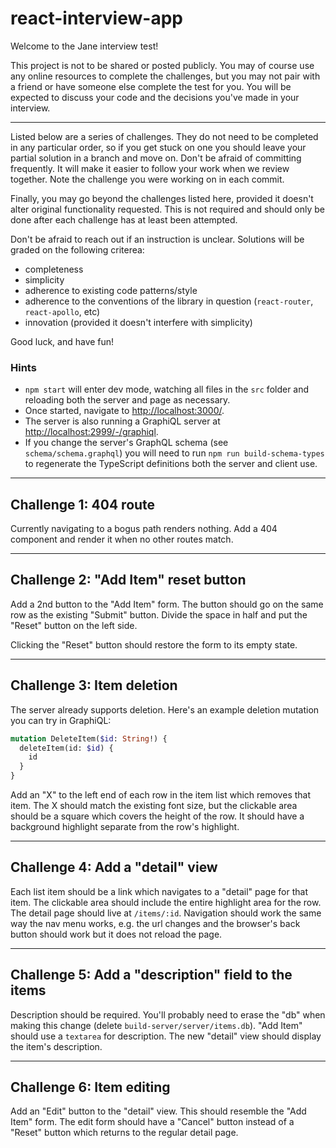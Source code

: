 # react-interview-app

Welcome to the Jane interview test!

This project is not to be shared or posted publicly.  You may of course use any online resources to complete the challenges, but you may not pair with a friend or have someone else complete the test for you.  You will be expected to discuss your code and the decisions you've made in your interview.

---

Listed below are a series of challenges.  They do not need to be completed in any particular order, so if you get stuck on one you should leave your partial solution in a branch and move on.  Don't be afraid of committing frequently.  It will make it easier to follow your work when we review together.  Note the challenge you were working on in each commit.

Finally, you may go beyond the challenges listed here, provided it doesn't alter original functionality requested.  This is not required and should only be done after each challenge has at least been attempted.

Don't be afraid to reach out if an instruction is unclear.  Solutions will be graded on the following criterea:
* completeness
* simplicity
* adherence to existing code patterns/style
* adherence to the conventions of the library in question (`react-router`, `react-apollo`, etc)
* innovation (provided it doesn't interfere with simplicity)

Good luck, and have fun!

### Hints

- `npm start` will enter dev mode, watching all files in the `src` folder and reloading both the server and page as necessary.
- Once started, navigate to [http://localhost:3000/](http://localhost:3000/).
- The server is also running a GraphiQL server at [http://localhost:2999/-/graphiql](http://localhost:2999/-/graphiql).
- If you change the server's GraphQL schema (see `schema/schema.graphql`) you will need to run `npm run build-schema-types` to regenerate the TypeScript definitions both the server and client use.


---
## Challenge 1: 404 route

Currently navigating to a bogus path renders nothing.  Add a 404 component and render it when no other routes match.


---
## Challenge 2: "Add Item" reset button

Add a 2nd button to the "Add Item" form.  The button should go on the same row as the existing "Submit" button.  Divide the space in half and put the "Reset" button on the left side.

Clicking the "Reset" button should restore the form to its empty state.


---
## Challenge 3: Item deletion

The server already supports deletion.  Here's an example deletion mutation you can try in GraphiQL:

```graphql
mutation DeleteItem($id: String!) {
  deleteItem(id: $id) {
    id
  }
}
```

Add an "X" to the left end of each row in the item list which removes that item.  The X should match the existing font size, but the clickable area should be a square which covers the height of the row.  It should have a background highlight separate from the row's highlight.


---
## Challenge 4: Add a "detail" view

Each list item should be a link which navigates to a "detail" page for that item.  The clickable area should include the entire highlight area for the row.  The detail page should live at `/items/:id`.  Navigation should work the same way the nav menu works, e.g. the url changes and the browser's back button should work but it does not reload the page.


---
## Challenge 5: Add a "description" field to the items

Description should be required.  You'll probably need to erase the "db" when making this change (delete `build-server/server/items.db`).  "Add Item" should use a `textarea` for description.  The new "detail" view should display the item's description.


---
## Challenge 6: Item editing

Add an "Edit" button to the "detail" view.  This should resemble the "Add Item" form.  The edit form should have a "Cancel" button instead of a "Reset" button which returns to the regular detail page.

